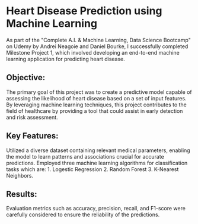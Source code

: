# Heart Disease Prediction using Machine Learning

As part of the "Complete A.I. & Machine Learning, Data Science Bootcamp" on Udemy by Andrei Neagoie and Daniel Bourke, I successfully completed Milestone Project 1, which involved developing an end-to-end machine learning application for predicting heart disease.

## Objective:
The primary goal of this project was to create a predictive model capable of assessing the likelihood of heart disease based on a set of input features. By leveraging machine learning techniques, this project contributes to the field of healthcare by providing a tool that could assist in early detection and risk assessment.

## Key Features:
Utilized a diverse dataset containing relevant medical parameters, enabling the model to learn patterns and associations crucial for accurate predictions.
Employed three machine learning algorithms for classification tasks which are: 1. Logestic Regression 2. Random Forest 3. K-Nearest Neighbors.

## Results:
Evaluation metrics such as accuracy, precision, recall, and F1-score were carefully considered to ensure the reliability of the predictions.
